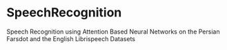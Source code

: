 # SpeechRecognition
Speech Recognition using Attention Based Neural Networks on the Persian Farsdot and the English Librispeech Datasets
